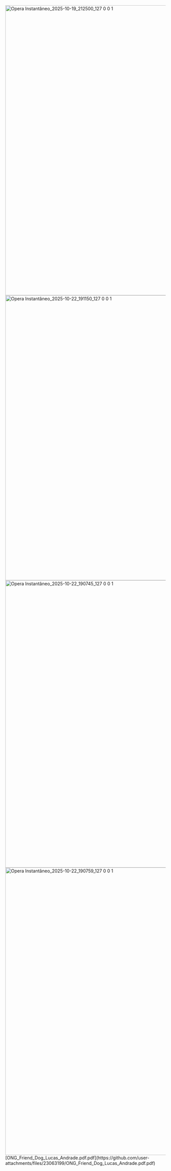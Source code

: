 

<img width="1855" height="912" alt="Opera Instantâneo_2025-10-19_212500_127 0 0 1" src="https://github.com/user-attachments/assets/9a2627f4-823c-4878-af47-f6ff3565027b" />
<img width="1842" height="896" alt="Opera Instantâneo_2025-10-22_191150_127 0 0 1" src="https://github.com/user-attachments/assets/ebd6aaec-2755-4263-ba90-e3ff8535977b" />
<img width="1858" height="903" alt="Opera Instantâneo_2025-10-22_190745_127 0 0 1" src="https://github.com/user-attachments/assets/a20695cf-a73e-4c9d-9f93-4e83f52fb84e" />
<img width="1862" height="904" alt="Opera Instantâneo_2025-10-22_190759_127 0 0 1" src="https://github.com/user-attachments/assets/d2de14ad-0c4e-419c-9a02-19831b1036bf" />
[ONG_Friend_Dog_Lucas_Andrade.pdf.pdf](https://github.com/user-attachments/files/23063199/ONG_Friend_Dog_Lucas_Andrade.pdf.pdf)



